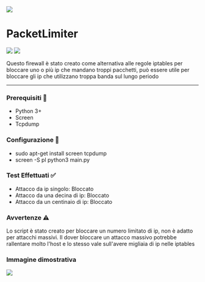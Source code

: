 <img src="https://img.freepik.com/premium-vector/digital-eye-data-network-cyber-security-technology-vector-background-futuristic-tech-virtual-cyberspace-internet-secure-surveillance-binary-code-digital-eye-safety-scanner_8071-7138.jpg">

# PacketLimiter

![](https://img.shields.io/badge/Support-Linux-lightgrey) ![](https://img.shields.io/badge/Python->3.0-green)

Questo firewall è stato creato come alternativa alle regole iptables per bloccare uno o più ip che mandano  troppi pacchetti, può essere utile per bloccare gli ip che utilizzano troppa banda sul lungo periodo

---

### Prerequisiti 🔧

- Python 3+
- Screen
- Tcpdump

### Configurazione 🔧

- sudo apt-get install screen tcpdump 
- screen -S pl python3 main.py

### Test Effettuati ✅
- Attacco da ip singolo: Bloccato 
- Attacco da una decina di ip: Bloccato
- Attacco da un centinaio di ip: Bloccato

### Avvertenze ⚠️

Lo script è stato creato per bloccare un numero limitato di ip, non è adatto per attacchi massivi.
Il dover bloccare un attacco massivo potrebbe rallentare molto l'host e lo stesso vale sull'avere migliaia di ip nelle iptables  

### Immagine dimostrativa

<img src="https://i.imgur.com/O06UlqN.jpg">

